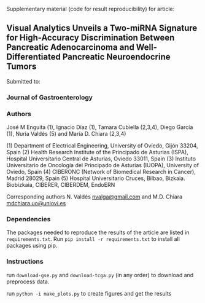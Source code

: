 Supplementary material (code for result reproducibility) for article:
## Visual Analytics Unveils a Two-miRNA Signature for High-Accuracy Discrimination Between Pancreatic Adenocarcinoma and Well-Differentiated Pancreatic Neuroendocrine Tumors

Submitted to:
### Journal of Gastroenterology

### Authors
José M Enguita (1), Ignacio Díaz (1), Tamara Cubiella (2,3,4), Diego García (1), Nuria Valdés (5) and María D. Chiara (2,3,4)

(1)	Department of Electrical Engineering, University of Oviedo, Gijón 33204, Spain 
(2)	Health Research Institute of the Principado de Asturias (ISPA), Hospital Universitario Central de Asturias, Oviedo 33011, Spain
(3)	Instituto Universitario de Oncología del Principado de Asturias (IUOPA), University of Oviedo, Spain
(4)	CIBERONC (Network of Biomedical Research in Cancer), Madrid 28029, Spain
(5)	Hospital Universitario Cruces, Bilbao, Bizkaia. Biobizkaia, CIBERER, CIBERDEM, EndoERN 

Corresponding authors
N. Valdés nvalga@gmail.com and M.D. Chiara mdchiara.uo@uniovi.es 

### Dependencies
The packages needed to reproduce the results of the article are listed in `requirements.txt`. 
Run `pip install -r requirements.txt` to install all packages using pip.

### Instructions

run `download-gse.py` and `download-tcga.py` (in any order) to download and preprocess data.

run `python -i make_plots.py` to create figures and get the results


